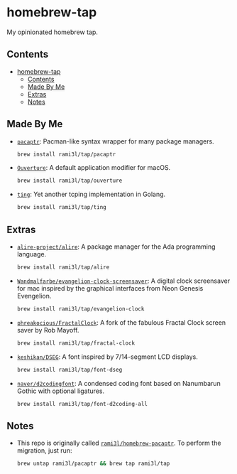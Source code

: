 # homebrew-tap

My opinionated homebrew tap.

## Contents

- [homebrew-tap](#homebrew-tap)
  - [Contents](#contents)
  - [Made By Me](#made-by-me)
  - [Extras](#extras)
  - [Notes](#notes)

## Made By Me

- [`pacaptr`](https://github.com/rami3l/pacaptr): Pacman-like syntax wrapper for many package managers.

  ```bash
  brew install rami3l/tap/pacaptr
  ```

- [`Ouverture`](https://github.com/rami3l/Ouverture): A default application modifier for macOS.

  ```bash
  brew install rami3l/tap/ouverture
  ```

- [`ting`](https://github.com/rami3l/ting): Yet another tcping implementation in Golang.

  ```bash
  brew install rami3l/tap/ting
  ```

## Extras

- [`alire-project/alire`](https://github.com/alire-project/alire/releases): A package manager for the Ada programming language.

  ```bash
  brew install rami3l/tap/alire
  ```

- [`Wandmalfarbe/evangelion-clock-screensaver`](https://github.com/Wandmalfarbe/evangelion-clock-screensaver): A digital clock screensaver for mac inspired by the graphical interfaces from Neon Genesis Evengelion.

  ```bash
  brew install rami3l/tap/evangelion-clock
  ```

- [`phreakocious/FractalClock`](https://github.com/phreakocious/FractalClock): A fork of the fabulous Fractal Clock screen saver by Rob Mayoff.

  ```bash
  brew install rami3l/tap/fractal-clock
  ```

- [`keshikan/DSEG`](https://github.com/keshikan/DSEG): A font inspired by 7/14-segment LCD displays.

  ```bash
  brew install rami3l/tap/font-dseg
  ```

- [`naver/d2codingfont`](https://github.com/naver/d2codingfont): A condensed coding font based on Nanumbarun Gothic with optional ligatures.

  ```bash
  brew install rami3l/tap/font-d2coding-all
  ```

## Notes

- This repo is originally called [`rami3l/homebrew-pacaptr`](https://github.com/rami3l/homebrew-pacaptr). To perform the migration, just run:

  ```bash
  brew untap rami3l/pacaptr && brew tap rami3l/tap
  ```
